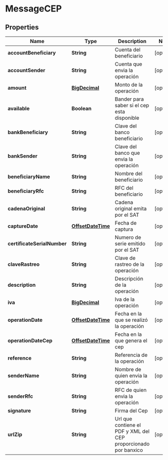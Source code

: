# MessageCEP

## Properties
Name | Type | Description | Notes
------------ | ------------- | ------------- | -------------
**accountBeneficiary** | **String** | Cuenta del beneficiario |  [optional]
**accountSender** | **String** | Cuenta que envia la operación |  [optional]
**amount** | [**BigDecimal**](BigDecimal.md) | Monto de la operación |  [optional]
**available** | **Boolean** | Bander para saber si el cep esta disponible |  [optional]
**bankBeneficiary** | **String** | Clave del banco beneficiario |  [optional]
**bankSender** | **String** | Clave del banco que envia la operación |  [optional]
**beneficiaryName** | **String** | Nombre del beneficiario |  [optional]
**beneficiaryRfc** | **String** | RFC del beneficiario |  [optional]
**cadenaOriginal** | **String** | Cadena original emita por el SAT |  [optional]
**captureDate** | [**OffsetDateTime**](OffsetDateTime.md) | Fecha de captura |  [optional]
**certificateSerialNumber** | **String** | Numero de serie emitido por el SAT |  [optional]
**claveRastreo** | **String** | Clave de rastreo de la operación |  [optional]
**description** | **String** | Descripción de la operación |  [optional]
**iva** | [**BigDecimal**](BigDecimal.md) | Iva de la operación |  [optional]
**operationDate** | [**OffsetDateTime**](OffsetDateTime.md) | Fecha en la que se realizó la operación |  [optional]
**operationDateCep** | [**OffsetDateTime**](OffsetDateTime.md) | Fecha en la que genera el cep |  [optional]
**reference** | **String** | Referencia de la operación |  [optional]
**senderName** | **String** | Nombre de quien envia la operación |  [optional]
**senderRfc** | **String** | RFC de quien envia la operación |  [optional]
**signature** | **String** | Firma del Cep |  [optional]
**urlZip** | **String** | Url que contiene el PDF y XML del CEP proporcionado por banxico |  [optional]
